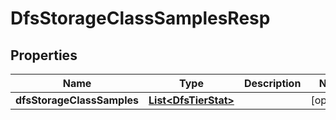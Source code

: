 # DfsStorageClassSamplesResp

## Properties
Name | Type | Description | Notes
------------ | ------------- | ------------- | -------------
**dfsStorageClassSamples** | [**List&lt;DfsTierStat&gt;**](DfsTierStat.md) |  |  [optional]
